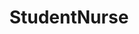 ---
title: StudentNurse
crosslinks:
- nursing
- wholesomepics
- laptops
- trees
- todayilearned
- factorio
- ProtectAndServe
- ems
- HomeworkHelp
- SuggestALaptop
---